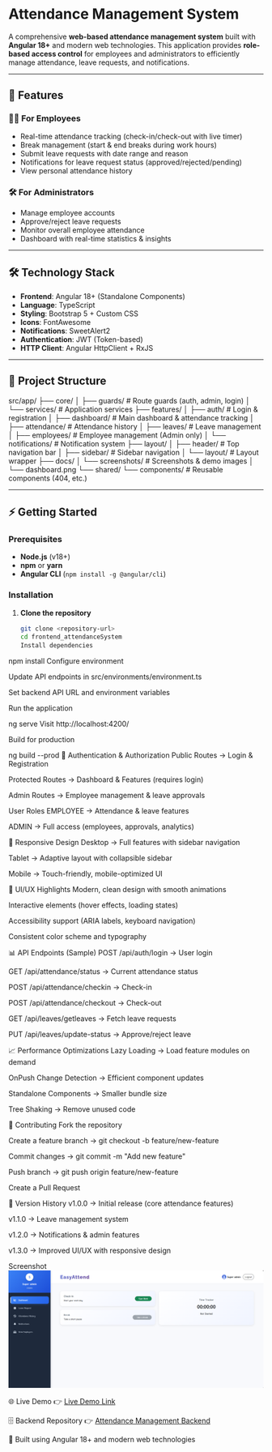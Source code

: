 # Attendance Management System

A comprehensive **web-based attendance management system** built with **Angular 18+** and modern web technologies. This application provides **role-based access control** for employees and administrators to efficiently manage attendance, leave requests, and notifications.

---

## 🚀 Features

### 👨‍💼 For Employees

- Real-time attendance tracking (check-in/check-out with live timer)
- Break management (start & end breaks during work hours)
- Submit leave requests with date range and reason
- Notifications for leave request status (approved/rejected/pending)
- View personal attendance history

### 🛠️ For Administrators

- Manage employee accounts
- Approve/reject leave requests
- Monitor overall employee attendance
- Dashboard with real-time statistics & insights

---

## 🛠️ Technology Stack

- **Frontend**: Angular 18+ (Standalone Components)
- **Language**: TypeScript
- **Styling**: Bootstrap 5 + Custom CSS
- **Icons**: FontAwesome
- **Notifications**: SweetAlert2
- **Authentication**: JWT (Token-based)
- **HTTP Client**: Angular HttpClient + RxJS

---

## 📁 Project Structure

src/app/
├── core/
│ ├── guards/ # Route guards (auth, admin, login)
│ └── services/ # Application services
├── features/
│ ├── auth/ # Login & registration
│ ├── dashboard/ # Main dashboard & attendance tracking
│ ├── attendance/ # Attendance history
│ ├── leaves/ # Leave management
│ ├── employees/ # Employee management (Admin only)
│ └── notifications/ # Notification system
├── layout/
│ ├── header/ # Top navigation bar
│ ├── sidebar/ # Sidebar navigation
│ └── layout/ # Layout wrapper
├── docs/
│ └── screenshots/ # Screenshots & demo images
│ └── dashboard.png
└── shared/
└── components/ # Reusable components (404, etc.)

---

## ⚡ Getting Started

### Prerequisites

- **Node.js** (v18+)
- **npm** or **yarn**
- **Angular CLI** (`npm install -g @angular/cli`)

### Installation

1. **Clone the repository**
   ```bash
   git clone <repository-url>
   cd frontend_attendanceSystem
   Install dependencies
   ```

npm install
Configure environment

Update API endpoints in src/environments/environment.ts

Set backend API URL and environment variables

Run the application

ng serve
Visit http://localhost:4200/

Build for production

ng build --prod
🔐 Authentication & Authorization
Public Routes → Login & Registration

Protected Routes → Dashboard & Features (requires login)

Admin Routes → Employee management & leave approvals

User Roles
EMPLOYEE → Attendance & leave features

ADMIN → Full access (employees, approvals, analytics)

📱 Responsive Design
Desktop → Full features with sidebar navigation

Tablet → Adaptive layout with collapsible sidebar

Mobile → Touch-friendly, mobile-optimized UI

🎨 UI/UX Highlights
Modern, clean design with smooth animations

Interactive elements (hover effects, loading states)

Accessibility support (ARIA labels, keyboard navigation)

Consistent color scheme and typography

📊 API Endpoints (Sample)
POST /api/auth/login → User login

GET /api/attendance/status → Current attendance status

POST /api/attendance/checkin → Check-in

POST /api/attendance/checkout → Check-out

GET /api/leaves/getleaves → Fetch leave requests

PUT /api/leaves/update-status → Approve/reject leave

📈 Performance Optimizations
Lazy Loading → Load feature modules on demand

OnPush Change Detection → Efficient component updates

Standalone Components → Smaller bundle size

Tree Shaking → Remove unused code

🤝 Contributing
Fork the repository

Create a feature branch → git checkout -b feature/new-feature

Commit changes → git commit -m "Add new feature"

Push branch → git push origin feature/new-feature

Create a Pull Request

🔄 Version History
v1.0.0 → Initial release (core attendance features)

v1.1.0 → Leave management system

v1.2.0 → Notifications & admin features

v1.3.0 → Improved UI/UX with responsive design

Screenshot
![Dashboard Screenshot](docs/dashboard.png)

🌐 Live Demo
👉 [Live Demo Link](https://attendance-system-frontend-p8s5.vercel.app/)

🗄️ Backend Repository
👉 [Attendance Management Backend](https://github.com/harikrishnan2193/)

📌 Built using Angular 18+ and modern web technologies
